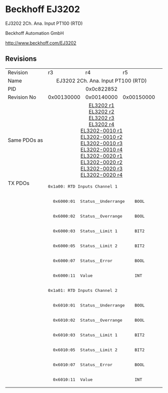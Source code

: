 # Beckhoff EJ3202

EJ3202 2Ch. Ana. Input PT100 (RTD)

Beckhoff Automation GmbH

http://www.beckhoff.com/EJ3202

## Revisions
<table>
<tr >
<td>Revision</td>
<td><div class="foo">r3</div></td>
<td><div class="foo">r4</div></td>
<td><div class="foo">r5</div></td>
</tr>
<tr >
<td>Name</td>
<td colspan=3 align="center"><div class="foo">EJ3202 2Ch. Ana. Input PT100 (RTD)</div></td>
</tr>
<tr >
<td>PID</td>
<td colspan=3 align="center"><div class="foo">0x0c822852</div></td>
</tr>
<tr >
<td>Revision No</td>
<td><div class="foo">0x00130000</div></td>
<td><div class="foo">0x00140000</div></td>
<td><div class="foo">0x00150000</div></td>
</tr>
<tr >
<td>Same PDOs as</td>
<td colspan=3 align="center"><div class="foo"><a href="EL3202">EL3202 r1</a><br/><a href="EL3202">EL3202 r2</a><br/><a href="EL3202">EL3202 r3</a><br/><a href="EL3202">EL3202 r4</a><br/><a href="EL3202-0010">EL3202-0010 r1</a><br/><a href="EL3202-0010">EL3202-0010 r2</a><br/><a href="EL3202-0010">EL3202-0010 r3</a><br/><a href="EL3202-0010">EL3202-0010 r4</a><br/><a href="EL3202-0020">EL3202-0020 r1</a><br/><a href="EL3202-0020">EL3202-0020 r2</a><br/><a href="EL3202-0020">EL3202-0020 r3</a><br/><a href="EL3202-0020">EL3202-0020 r4</a></div></td>
</tr>
<tr class="txpdo pdosection">
<td rowspan=14 valign=top>TX PDOs</td>
<td colspan=3 align="left"><pre>0x1a00: RTD Inputs Channel 1</pre></td>
<td></td>
</tr>
<tr class="txpdo">
<td colspan=3 align="left"><pre>  0x6000:01  Status__Underrange    BOOL</pre></td>
</tr>
<tr class="txpdo">
<td colspan=3 align="left"><pre>  0x6000:02  Status__Overrange     BOOL</pre></td>
</tr>
<tr class="txpdo">
<td colspan=3 align="left"><pre>  0x6000:03  Status__Limit 1       BIT2</pre></td>
</tr>
<tr class="txpdo">
<td colspan=3 align="left"><pre>  0x6000:05  Status__Limit 2       BIT2</pre></td>
</tr>
<tr class="txpdo">
<td colspan=3 align="left"><pre>  0x6000:07  Status__Error         BOOL</pre></td>
</tr>
<tr class="txpdo">
<td colspan=3 align="left"><pre>  0x6000:11  Value                 INT</pre></td>
</tr>
<tr class="txpdo pdosection">
<td colspan=3 align="left"><pre>0x1a01: RTD Inputs Channel 2</pre></td>
</tr>
<tr class="txpdo">
<td colspan=3 align="left"><pre>  0x6010:01  Status__Underrange    BOOL</pre></td>
</tr>
<tr class="txpdo">
<td colspan=3 align="left"><pre>  0x6010:02  Status__Overrange     BOOL</pre></td>
</tr>
<tr class="txpdo">
<td colspan=3 align="left"><pre>  0x6010:03  Status__Limit 1       BIT2</pre></td>
</tr>
<tr class="txpdo">
<td colspan=3 align="left"><pre>  0x6010:05  Status__Limit 2       BIT2</pre></td>
</tr>
<tr class="txpdo">
<td colspan=3 align="left"><pre>  0x6010:07  Status__Error         BOOL</pre></td>
</tr>
<tr class="txpdo">
<td colspan=3 align="left"><pre>  0x6010:11  Value                 INT</pre></td>
</tr>
</table>
